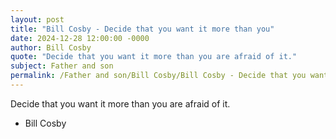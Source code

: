 ```yaml
---
layout: post
title: "Bill Cosby - Decide that you want it more than you"
date: 2024-12-28 12:00:00 -0000
author: Bill Cosby
quote: "Decide that you want it more than you are afraid of it."
subject: Father and son
permalink: /Father and son/Bill Cosby/Bill Cosby - Decide that you want it more than you
---
```


Decide that you want it more than you are afraid of it.

- Bill Cosby
